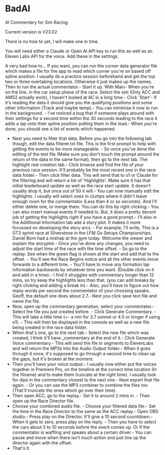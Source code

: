 # BadAI
AI Commentary for Sim Racing

Current version is V23.02

There is no how to yet, I will make one in time. 

You will need either a Claude or Open AI API key to run this as well as an Eleven Labs API for the voice. Add these in the settings.

A very bad how to...
If you want, you can run the corner data generator file which makes a file for the app to read which corner you're on based off spline position. I usually do a practice session beforehand and get the top two or three overtaking locations. Otherwise it just makes up the names.
Then to run the actual commentator.- Start it up. With Main- When you're on the line, in the car setup phase of the race. Select the sim (Only ACC and AMS2 actually work), I haven't looked at AC in a long time.- Click 'Start'- If it's reading the data it should give you the qualifying positions and some other information (Track and maybe temp).- You can minimise it now to run in the background. - I've noticed a bug that if someone plays around with their settings for a second time within the 30 seconds leading to the race it adds a lap onto their spline position putting them in the lead.- When you're done, you should see a list of events which happened. 
- Next you need to filter that data. Before you go into the following tab though, edit the data filterer.txt file. This is the first prompt to help with getting the events to be more manageable. - So once you've done the editing of the text file (Make sure you don't touch the prompt around the return of the data in the same format), then go to the next tab. The highlight reel creation tab.- Click browse and find the file of your previous race session. It'll probably be the most recent one in the race data folder.- Then click filter data. This will send that to o1 or Claude for the filtering and will return a list of 'Highlights'. Make sure it has that initial leaderboard update as well as the race start update. It doesn't usually drop it, but once out of 50 it will.- You can now manually edit the highlights. I usually will select ones in clumps where it didn't leave enough room for the commentator (Less than 4 or so seconds). And I'll either delete one, or merge them. You can do this by right clicking.- You can also insert manual events if needed to. But, it does a pretty decent job of getting the highlights right if you have a good prompt.- I'll also in the Additional Information tab add a story plot. It makes it more focussed on developing the story arcs. - For example, I'll write, This is a GT3 sprint race at Silverstone in the LFM Go Setups Championships. Daniel Born had a mishap at the gym today. Welcome the viewer and explain the storyplot.- Once you've done any changes, you need to adjust the start time of the race with the time offset. - So go to the replay. See when the green flag is shown at the start and add that to the offset. - You'll see the Race Begins notice and all the other events move forwards to a different time. - You'll have to move any formation lap information backwards by whatever time you want. (Double click on it and add in a time).- I find it struggles with commentary longer than 12 mins, so try keep the highlights less than that. (you can add breaks by right clicking and adding a break in).- Also, you'll have to figure out how many words per second the commentator of your choosing speaks. Geoff, the default one does about 2.7.- Next you click save text file and name the file.
- Now, open up the commentary generation, select your commentator.- Select the file you just created before. - Click Generate Commentary. - This will take a little time (+- a min for 3.7 sonnet or 4.5 or longer if using o1). - This will then be displayed in the console as well as a new file being created in the race data folder.
- When that's one, go to the next tab.- Select the new file which was created, I think it'll have _commentary at the end of it.- Click Generate Voice commentary.- This will send the file in segments to ElevenLabs and will return the MP3s into the Audio Output folder.- When it goes through it once, it's supposed to go through a second time to clean up the gaps, but it's broken at the moment.
- Then you'll have your voice output.- I usually now either put the voices together in Premiere Pro, on the timeline at the correct time location (In the filname) and to make them truncate at the right time). I usually look for dips in the commentary closest to the next one.- Next export that file again. - Or you can use the MP3 combiner to combine the files too (That'll truncate the ones which go over their time).
- Then open ACC, go to the replay.- Set it to around 2 mins in. - Then open up the Race Director file. 
- Choose your combined audio file. - Choose your filtered data file.- Set the time in the Race Director to the same as the ACC replay.- Open OBS studio.- Press play on the Director. It'll give a 10 second countdown.- When it gets to zero, press play on the reply. - Then you have to select the cars about 5 to 10 seconds before the event comes up. Or if the commentator is waffling and speaks about a certain driver.- You can pause and move when there isn't much action and just line up the director again with the offset. 
- That's it.
